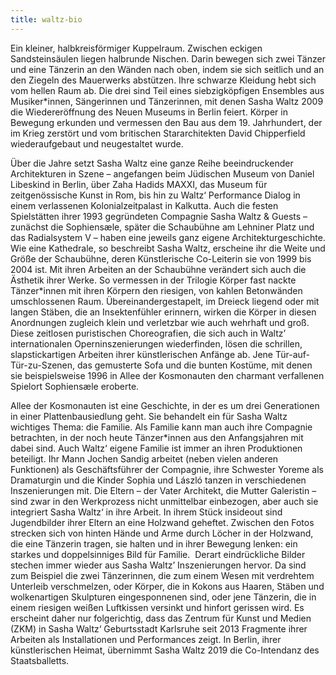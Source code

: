 ```yaml
---
title: waltz-bio
---
```


Ein kleiner, halbkreisförmiger Kuppelraum. Zwischen eckigen Sandsteinsäulen liegen halbrunde Nischen. Darin bewegen sich zwei Tänzer und eine Tänzerin an den Wänden nach oben, indem sie sich seitlich und an den Ziegeln des Mauerwerks abstützen. Ihre schwarze Kleidung hebt sich vom hellen Raum ab. Die drei sind Teil eines siebzigköpfigen Ensembles aus Musiker*innen, Sängerinnen und Tänzerinnen, mit denen Sasha Waltz 2009 die Wiedereröffnung des Neuen Museums in Berlin feiert. Körper in Bewegung erkunden und vermessen den Bau aus dem 19. Jahrhundert, der im Krieg zerstört und vom britischen Stararchitekten David Chipperfield wiederaufgebaut und neugestaltet wurde. 

Über die Jahre setzt Sasha Waltz eine ganze Reihe beeindruckender Architekturen in Szene – angefangen beim Jüdischen Museum von Daniel Libeskind in Berlin, über Zaha Hadids MAXXI, das Museum für zeitgenössische Kunst in Rom, bis hin zu Waltz‘ Performance Dialog in einem verlassenen Kolonialzeitpalast in Kalkutta. Auch die festen Spielstätten ihrer 1993 gegründeten Compagnie Sasha Waltz & Guests – zunächst die Sophiensæle, später die Schaubühne am Lehniner Platz und das Radialsystem V – haben eine jeweils ganz eigene Architekturgeschichte. Wie eine Kathedrale, so beschreibt Sasha Waltz, erscheine ihr die Weite und Größe der Schaubühne, deren Künstlerische Co-Leiterin sie von 1999 bis 2004 ist.
Mit ihren Arbeiten an der Schaubühne verändert sich auch die Ästhetik ihrer Werke. So vermessen in der Trilogie Körper fast nackte Tänzer*innen mit ihren Körpern den riesigen, von kahlen Betonwänden umschlossenen Raum. Übereinandergestapelt, im Dreieck liegend oder mit langen Stäben, die an Insektenfühler erinnern, wirken die Körper in diesen Anordnungen zugleich klein und verletzbar wie auch wehrhaft und groß. Diese zeitlosen puristischen Choreografien, die sich auch in Waltz’ internationalen Operninszenierungen wiederfinden, lösen die schrillen, slapstickartigen Arbeiten ihrer künstlerischen Anfänge ab. Jene Tür-auf-Tür-zu-Szenen, das gemusterte Sofa und die bunten Kostüme, mit denen sie beispielsweise 1996 in Allee der Kosmonauten den charmant verfallenen Spielort Sophiensæle eroberte.

Allee der Kosmonauten ist eine Geschichte, in der es um drei Generationen in einer Plattenbausiedlung geht. Sie behandelt ein für Sasha Waltz wichtiges Thema: die Familie. Als Familie kann man auch ihre Compagnie betrachten, in der noch heute Tänzer*innen aus den Anfangsjahren mit dabei sind. Auch Waltz‘ eigene Familie ist immer an ihren Produktionen beteiligt. Ihr Mann Jochen Sandig arbeitet (neben vielen anderen Funktionen) als Geschäftsführer der Compagnie, ihre Schwester Yoreme als Dramaturgin und die Kinder Sophia und László tanzen in verschiedenen Inszenierungen mit. Die Eltern – der Vater Architekt, die Mutter Galeristin – sind zwar in den Werkprozess nicht unmittelbar einbezogen, aber auch sie integriert Sasha Waltz‘ in ihre Arbeit. In ihrem Stück insideout sind Jugendbilder ihrer Eltern an eine Holzwand geheftet. Zwischen den Fotos strecken sich von hinten Hände und Arme durch Löcher in der Holzwand, die eine Tänzerin tragen, sie halten und in ihrer Bewegung lenken: ein starkes und doppelsinniges Bild für Familie.
 Derart eindrückliche Bilder stechen immer wieder aus Sasha Waltz’ Inszenierungen hervor. Da sind zum Beispiel die zwei Tänzerinnen, die zum einem Wesen mit verdrehtem Unterleib verschmelzen, oder Körper, die in Kokons aus Haaren, Stäben und wolkenartigen Skulpturen eingesponnenen sind, oder jene Tänzerin, die in einem riesigen weißen Luftkissen versinkt und hinfort gerissen wird. Es erscheint daher nur folgerichtig, dass das Zentrum für Kunst und Medien (ZKM) in Sasha Waltz‘ Geburtsstadt Karlsruhe seit 2013 Fragmente ihrer Arbeiten als Installationen und Performances zeigt. In Berlin, ihrer künstlerischen Heimat, übernimmt Sasha Waltz 2019 die Co-Intendanz des Staatsballetts.
